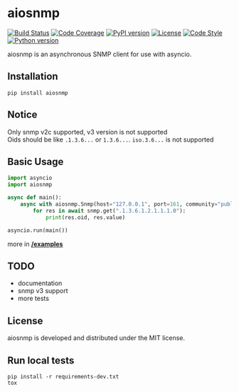 # aiosnmp
[![Build Status](https://dev.azure.com/6660879/aiosnmp/_apis/build/status/hh-h.aiosnmp?branchName=master)](https://dev.azure.com/6660879/aiosnmp/_build/results?buildId=38&view=results)
[![Code Coverage](https://img.shields.io/codecov/c/github/hh-h/aiosnmp/master.svg?style=flat)](https://codecov.io/github/hh-h/aiosnmp?branch=master)
[![PyPI version](https://badge.fury.io/py/aiosnmp.svg)](https://badge.fury.io/py/aiosnmp)
[![License](https://img.shields.io/badge/license-MIT-brightgreen.svg)](https://img.shields.io/badge/license-MIT-brightgreen.svg)
[![Code Style](https://img.shields.io/badge/code%20style-black-black.svg)](https://github.com/ambv/black)
[![Python version](https://img.shields.io/badge/python-3.6%2B-brightgreen.svg)](https://img.shields.io/badge/python-3.6%2B-brightgreen.svg)

aiosnmp is an asynchronous SNMP client for use with asyncio.

## Installation
```shell
pip install aiosnmp
```

## Notice
Only snmp v2c supported, v3 version is not supported  
Oids should be like `.1.3.6...` or `1.3.6...`. `iso.3.6...` is not supported

## Basic Usage
```python
import asyncio
import aiosnmp

async def main():
    async with aiosnmp.Snmp(host="127.0.0.1", port=161, community="public") as snmp:
        for res in await snmp.get(".1.3.6.1.2.1.1.1.0"):
            print(res.oid, res.value)

asyncio.run(main())
```

more in [**/examples**](https://github.com/hh-h/aiosnmp/tree/master/examples)

## TODO
* documentation
* snmp v3 support
* more tests

## License
aiosnmp is developed and distributed under the MIT license.

## Run local tests
```shell
pip install -r requirements-dev.txt
tox
```
